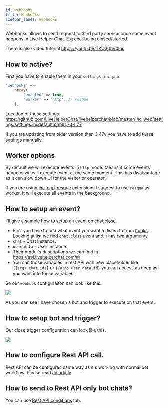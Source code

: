 ```yaml
---
id: webhooks
title: Webhooks
sidebar_label: Webhooks
---
```


Webhooks allows to send request to third party service once some event happens in Live Helper Chat. E.g chat being closed/started.

There is also video tutorial https://youtu.be/TKO30hV0lqs

## How to active?

First you have to enable them in your `settings.ini.php`

```php
'webhooks' =>
    array(
        'enabled' => true,
        'worker' => 'http', // resque
    ),
```

Location of these settings https://github.com/LiveHelperChat/livehelperchat/blob/master/lhc_web/settings/settings.ini.default.php#L73-L77

If you are updating from older version than 3.47v you have to add these settings manually.

## Worker options

By default we will execute events in `http` mode. Means if some events happens we will execute event at the same moment. This has disatvantage as it can slow down UI for the visitor or operator. 

If you are using [lhc-php-resque](https://github.com/LiveHelperChat/lhc-php-resque) extensions I suggest to use `resque` as worker. It will execute all events in the background.

## How to setup an event?

I'll give a sample how to setup an event on chat close.

* First you have to find what event you want to listen to from [hooks](../hooks.md). Looking at list we find `chat.close` event and it has two arguments
 * `chat` - Chat instance.
 * `user_data` - User instance.
 * Their model's descriptions we can find in https://api.livehelperchat.com/#/
* You can those variables in rest API with new placeholder like `{{args.chat.id}}` or `{{args.user_data.id}` you can access as deep as you want into these variables.

So our `webhook` configuraiton can look like this.

![](/img/chat/webhook.png)

As you can see I have chosen a bot and trigger to execute on that event.

## How to setup bot and trigger?

Our close trigger configuration can look like this.

![](/img/chat/webhook-close-trigger.png)

## How to configure Rest API call.

Rest API can be configured same way as it's working with normal bot workflow. Please read [an article](../bot/rest-api.md).

## How to send to Rest API only bot chats?

You can use [Rest API conditions](../bot/rest-api.md#conditions) tab. 